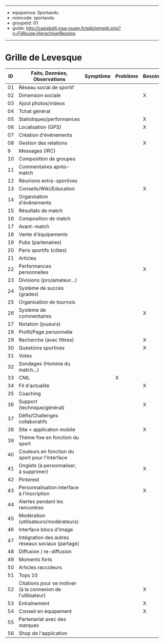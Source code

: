 
---
- equipemoa: Sportandu
- nomcode: sportandu
- groupetd: G1
- guide: http://casisbelli.insa-rouen.fr/wiki/pmwiki.php?n=FilRouge.HierachiserBesoins
---
# Grille de Levesque

| ID | Faits, Données, Observations | Symptôme | Problème | Besoin | Opportunité | Solution | Objectif | Relatif à | Hors-sujet |
|----|------------------------------|----------|----------|--------|-------------|----------|----------|-----------|------------|
| 01 |Réseau social de sportif      |          |          |        |             |          |     X    |           |            |
| 02 |Dimension sociale             |          |          |    X    |             |          |          |           |            |
| 03 |Ajout photos/videos           |          |          |        |             |          |          |           |            |
| 04 |Tchat général                 |          |          |        |      X       |          |          |           |            |
| 05 |Statistiques/performances     |          |          |    X    |             |          |          |           |            |
| 06 |Localisation (GPS)            |          |          |   X     |             |          |          |           |            |
| 07 |Création d'évènements         |          |          |        |     X        |          |          |           |            |
| 08 |Gestion des relations         |          |          |    X    |            |          |          |           |            |
| 9 |Messages (IRC)                |          |          |        |     X        |          |          |           |            |
| 10 |Composition de groupes        |          |          |        |     X     |          |          |           |            |
| 11 |Commentaires après-match      |          |          |        |     X       |          |          |           |            |
| 12 |Réunions extra-sportives      |          |          |        |     X      |          |          |           |            |
| 13 |Conseils/Wiki/Education       |          |          |    X    |             |          |          |           |            |
| 14 |Organisation d'évènements     |          |          |        |             |          |          |           |            |
| 15 |Résultats de match            |          |          |        |             |          |          |           |            |
| 16 |Composition de match          |          |          |        |             |          |          |           |            |
| 17 |Avant-match                   |          |          |        |             |          |          |           |            |
| 18 |Vente d'équipements           |          |          |        |   X          |          |          |           |            |
| 19 |Pubs (partenaires)            |          |          |        |             |          |          |           |            |
| 20 |Paris sportifs (côtes)        |          |          |        |             |          |          |           |            |
| 21 |Articles                      |          |          |        |             |          |          |           |            |
| 22 |Performances personnelles     |          |          |    X   |             |          |          |           |            |
| 23 |Divisions (pro/amateur...)    |          |          |        |      X       |          |          |           |            |
| 24 |Système de succès (grades)    |          |          |        |             |          |          |           |            |
| 25 |Organisation de tournois      |          |          |        |             |          |          |           |            |
| 26 |Système de commentaires       |          |          |   X    |             |          |          |           |            |
| 27 |Notation (joueurs)            |          |          |        |       X      |          |          |           |            |
| 28 |Profil/Page personnelle       |          |          |        |             |          |          |           |            |
| 29 |Recherche (avec filtres)      |          |          |    X   |             |          |          |           |            |
| 30 |Questions sportives           |          |          |     X  |             |          |          |           |            |
| 31 |Votes                         |          |          |        |       X      |          |          |           |            |
| 32 |Sondages (Homme du match...)  |          |          |        |       X      |          |          |           |            |
| 33 |CNIL                          |          |     X     |        |             |          |          |           |            |
| 34 |Fil d'actualité               |          |          |    X    |             |          |          |           |            |
| 35 |Coaching                      |          |          |        |      X       |          |          |           |            |
| 36 |Support (technique/général)   |          |          |   X     |             |          |          |           |            |
| 37 |Défis/Challenges collaboratifs|          |          |      |             |          |          |           |            |
| 38 |Site + application mobile     |          |          |     X   |             |          |          |           |            |
| 39 |Thème fixe en fonction du sport|         |          |        |             |          |          |           |            |
| 40 |Couleurs en fonction du sport pour l'interface|          |          |        |     X        |          |          |           |            |
| 41 |Onglets (à personnaliser, à supprimer)|          |          |    X    |             |          |          |           |            |
| 42 |Pinterest                     |          |          |        |       X      |          |          |           |            |
| 43 |Personnalisation interface à l'inscription|          |          |   X     |             |          |          |           |            |
| 44 |Alertes pendant les rencontres|          |          |        |             |          |          |           |            |
| 45 |Modération (utilisateurs/modérateurs)|          |          |        |             |          |          |           |            |
| 46 |Interface blocs d'image       |          |          |        |             |          |          |           |            |
| 47 |Intégration des autres réseaux sociaux (partage)|          |          |        |      X       |          |          |           |            |
| 48 |Diffusion / re-diffusion      |          |          |        |             |          |          |           |            |
| 49 |Moments forts                 |          |          |        |             |          |          |           |            |
| 50 |Articles raccoleurs           |          |          |        |             |          |          |           |            |
| 51 |Tops 10                       |          |          |        |             |          |          |           |            |
| 52 |Citations pour se motiver (à la connexion de l'utilisateur)|          |          |  X      |             |          |          |           |            |
| 53 |Entraînement                  |          |          |    X    |             |          |          |           |            |
| 54 |Conseil en équipement         |          |          |   X     |             |          |          |           |            |
| 55 |Partenariat avec des marques  |          |          |        |      X       |          |          |           |            |
| 56 |Shop de l'application         |          |          |        |      X       |          |          |           |            |
